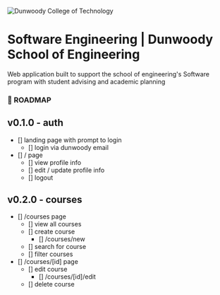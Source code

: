 ![Dunwoody College of Technology](https://image4.owler.com/logo/dunwoody-college-of-technology_owler_20160428_132411_original.png)

# Software Engineering | Dunwoody School of Engineering

Web application built to support the school of engineering's Software program with student advising and academic planning

### 🚀 ROADMAP

## v0.1.0 - auth
- [] landing page with prompt to login
  - [] login via dunwoody email
- [] / page
  - [] view profile info
  - [] edit / update profile info
  - [] logout

## v0.2.0 - courses
- [] /courses page
  - [] view all courses
  - [] create course
    - [] /courses/new
  - [] search for course
  - [] filter courses
- [] /courses/[id] page
  - [] edit course
    - [] /courses/[id]/edit
  - [] delete course

